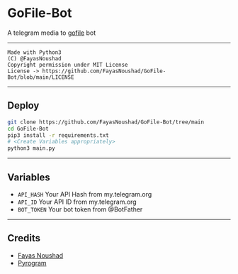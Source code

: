 # GoFile-Bot

A telegram media to [gofile](https://gofile.io) bot

---

```
Made with Python3
(C) @FayasNoushad
Copyright permission under MIT License
License -> https://github.com/FayasNoushad/GoFile-Bot/blob/main/LICENSE
```

---

## Deploy

```sh
git clone https://github.com/FayasNoushad/GoFile-Bot/tree/main
cd GoFile-Bot
pip3 install -r requirements.txt
# <Create Variables appropriately>
python3 main.py
```

---

## Variables

- `API_HASH` Your API Hash from my.telegram.org
- `API_ID` Your API ID from my.telegram.org
- `BOT_TOKEN` Your bot token from @BotFather

---

## Credits

- [Fayas Noushad](https://github.com/FayasNoushad/GoFile-Bot)
- [Pyrogram](https://github.com/pyrogram/pyrogram)

